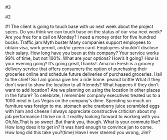 #3

#2

#1
The client is going to touch base with us next week about the project specs.
Do you think we can touch base on the status of our visa next week?
Are you free for a call on Monday?
I need a money order for five hundred bucks.
Traffic jam
Myth buster
Many companies support employees to obtain visa, work permit, and/or green card.
Employees shouldn’t disclose their salary.
How long have you been at this company?
Your service works 99% of time, but not 100%.
What are your options?
How’s it going? How is your evening going? It’s going great,Thanks!.
Amazon Fresh is a grocery delivery service that offers consumers the option of purchasing their groceries online and schedule future deliveries of purchased groceries.
Hail to the chief!
So I am gonna give her a ride home.
peanut brittle
What if they don't want to show the location to all friennds?
What happens if they don't want to add location?
Are we planning on using the location in other places in the future?
To celebrate, I remember company executives treated us to a 1000 meal in Las Vegas on the company's dime.
Spending so much on furniture was foreign to me.
stomach ache
cranberry juice
scrambled eggs with ham and cheese
I always appreciate constructive criticism about my job performance.I thrive on it.
I reallhy looking forward to working with you.
Oh,No,That is so sweet .But thank you, though.
What is your commute like?How long does it to get in?
It was hard enough to convince jan to come.
How long did this take you?(time)
Have I ever steered you wrong, Jim?